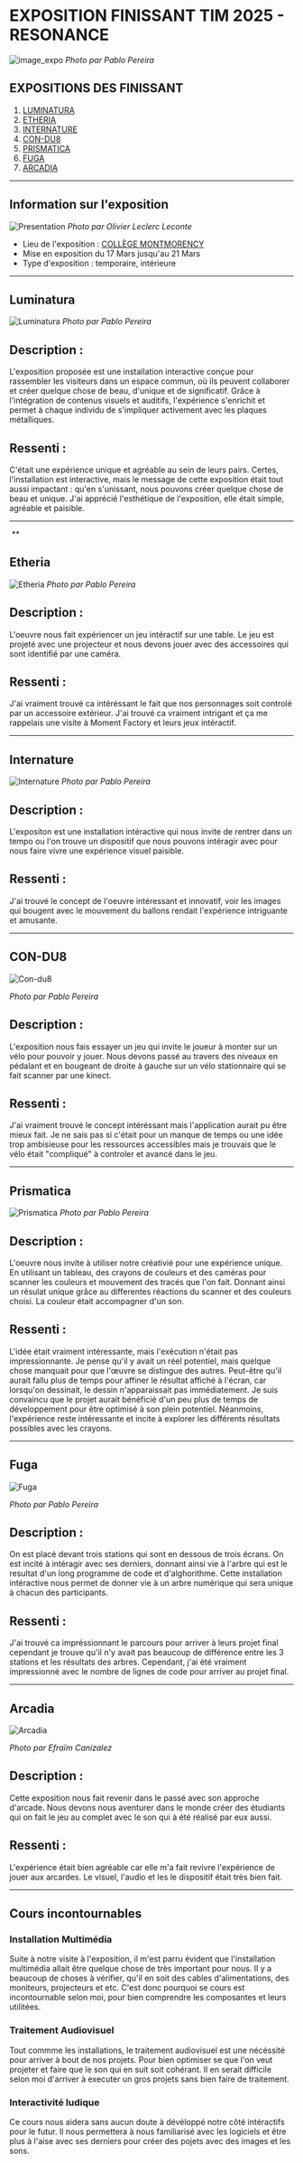 # EXPOSITION FINISSANT TIM 2025 - RESONANCE

![image_expo](/expo_finissant/medias_resonance_tous/resonance_photo_expo.png)
*Photo par Pablo Pereira*

## EXPOSITIONS DES FINISSANT

1. [LUMINATURA](https://miaou-mafia.github.io/projet-luminatura/#/)
2. [ETHERIA](https://ethereal-creators.github.io/Etheria/#/)
3. [INTERNATURE](https://tprangers.github.io/internature/#/)
4. [CON-DU8](https://gearshift-games.github.io/Web-C0N-DU8/#/)
5. [PRISMATICA](https://pootpookies.github.io/Prismatica/#/)
6. [FUGA](https://escapism-fuga.github.io/Fuga/#/)
7. [ARCADIA](https://cousi-cousa.github.io/Arcadia/#/)

---

## Information sur l'exposition

![Presentation](/expo_finissant/medias_resonance_tous/photo_presentation.png)
*Photo par Olivier Leclerc Leconte*

- Lieu de l'exposition : [COLLÈGE MONTMORENCY](https://www.cmontmorency.qc.ca/)
- Mise en exposition du 17 Mars jusqu'au 21 Mars
- Type d'exposition : temporaire, intérieure

---

## Luminatura

![Luminatura](/expo_finissant/medias/images/vue_complet_projet.jpg)
*Photo par Pablo Pereira*

## Description : 
L'exposition proposée est une installation interactive conçue pour rassembler les visiteurs dans un espace commun, où ils peuvent collaborer et créer quelque chose de beau, d'unique et de significatif. Grâce à l'intégration de contenus visuels et auditifs, l'expérience s'enrichit et permet à chaque individu de s'impliquer activement avec les plaques métalliques.

## Ressenti : 
C'était une expérience unique et agréable au sein de leurs pairs. Certes, l'installation est interactive, mais le message de cette exposition était tout aussi impactant : qu'en s'unissant, nous pouvons créer quelque chose de beau et unique. J'ai apprécié l'esthétique de l'exposition, elle était simple, agréable et paisible.

---

![]()
**

## Etheria

![Etheria](/expo_finissant/medias_resonance_tous/Etheria_expo.png)
*Photo par Pablo Pereira*

## Description : 
L'oeuvre nous fait expériencer un jeu intéractif sur une table. Le jeu est projeté avec une projecteur et nous devons jouer avec des accessoires qui sont identifié par une caméra. 

## Ressenti :
J'ai vraiment trouvé ca intéréssant le fait que nos personnages soit controlé par un accessoire extérieur. J'ai trouvé ca vraiment intrigant et ça me rappelais une visite à Moment Factory et leurs jeux intéractif.

---

## Internature

![Internature](/expo_finissant/medias_resonance_tous/Internature_expo.png)
*Photo par Pablo Pereira*

## Description : 
L'expositon est une installation intéractive qui nous invite de rentrer dans un tempo ou l'on trouve un dispositif que nous pouvons intéragir avec pour nous faire vivre une expérience visuel paisible.

## Ressenti : 
J'ai trouvé le concept de l'oeuvre intéressant et innovatif, voir les images qui bougent avec le mouvement du ballons rendait l'expérience intriguante et amusante.

---

## CON-DU8 

![Con-du8](/expo_finissant/medias_resonance_tous/con-du8_expo.png)

*Photo par Pablo Pereira*

## Description : 
L'exposition nous fais essayer un jeu qui invite le joueur à monter sur un vélo pour pouvoir y jouer. Nous devons passé au travers des niveaux en pédalant et en bougeant de droite à gauche sur un vélo stationnaire qui se fait scanner par une kinect.

## Ressenti : 
J'ai vraiment trouvé le concept intéréssant mais l'application aurait pu être mieux fait. Je ne sais pas si c'était pour un manque de temps ou une idée trop ambisieuse pour les ressources accessibles mais je trouvais que le vélo était "compliqué" à controler et avancé dans le jeu. 

---

## Prismatica

![Prismatica](/expo_finissant/medias_resonance_tous/Prismatica_expo.png)
*Photo par Pablo Pereira*

## Description : 
L'oeuvre nous invite à utiliser notre créativié pour une expérience unique. En utilisant un tableau, des crayons de couleurs et des caméras pour scanner les couleurs et mouvement des tracés que l'on fait. Donnant ainsi un résulat unique grâce au differentes réactions du scanner et des couleurs choisi. La couleur était accompagner d'un son.

## Ressenti :
L'idée était vraiment intéressante, mais l'exécution n'était pas impressionnante. Je pense qu'il y avait un réel potentiel, mais quelque chose manquait pour que l'œuvre se distingue des autres. Peut-être qu'il aurait fallu plus de temps pour affiner le résultat affiché à l'écran, car lorsqu'on dessinait, le dessin n'apparaissait pas immédiatement. Je suis convaincu que le projet aurait bénéficié d'un peu plus de temps de développement pour être optimisé à son plein potentiel. Néanmoins, l'expérience reste intéressante et incite à explorer les différents résultats possibles avec les crayons.

---

## Fuga

![Fuga](/expo_finissant/medias_resonance_tous/Fuga_expo.png)

*Photo par Pablo Pereira*

## Description :
On est placé devant trois stations qui sont en dessous de trois écrans. On est incité à intéragir avec ses derniers, donnant ainsi vie à l'arbre qui est le resultat d'un long programme de code et d'alghorithme. Cette installation intéractive nous permet de donner vie à un arbre numérique qui sera unique à chacun des participants.

## Ressenti : 
J'ai trouvé ca impréssionnant le parcours pour arriver à leurs projet final cependant je trouve qu'il n'y avait pas beaucoup de différence entre les 3 stations et les résultats des arbres. Cependant, j'ai été vraiment impressionné avec le nombre de lignes de code pour arriver au projet final.

---

## Arcadia

![Arcadia](/expo_finissant/medias_resonance_tous/Arcadia_expo.png)

*Photo par Efraïm Canizalez*

## Description : 
Cette exposition nous fait revenir dans le passé avec son approche d'arcade. Nous devons nous aventurer dans le monde créer des étudiants qui on fait le jeu au complet avec le son qui à été réalisé par eux aussi.

## Ressenti :
L'expérience était bien agréable car elle m'a fait revivre l'expérience de jouer aux arcardes. Le visuel, l'audio et les le dispositif était très bien fait.

---

## Cours incontournables

### Installation Multimédia
Suite à notre visite à l'exposition, il m'est parru évident que l'installation multimédia allait être quelque chose de très important pour nous. Il y a beaucoup de choses à vérifier, qu'il en soit des cables d'alimentations, des moniteurs, projecteurs et etc. C'est donc pourquoi se cours est incontournable selon moi, pour bien comprendre les composantes et leurs utilitées. 

### Traitement Audiovisuel
Tout commme les installations, le traitement audiovisuel est une nécéssité pour arriver à bout de nos projets. Pour bien optimiser se que l'on veut projeter et faire que le son qui en suit soit cohérant. Il en serait difficile selon moi d'arriver à executer un gros projets sans bien faire de traitement. 

### Interactivité ludique
Ce cours nous aidera sans aucun doute à dévéloppé notre côté intéractifs pour le futur. Il nous permettera à nous familiarisé avec les logiciels et être plus à l'aise avec ses derniers pour créer des pojets avec des images et les sons.


